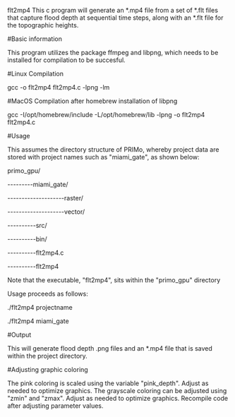 flt2mp4
This c program will generate an *.mp4 file from a set of *.flt files that capture flood depth 
at sequential time steps, along with an *.flt file for the topographic heights.

#Basic information

This program utilizes the package ffmpeg and libpng, which needs to be installed for compilation to be succesful.

#Linux Compilation

gcc -o flt2mp4 flt2mp4.c -lpng -lm

#MacOS Compilation after homebrew installation of libpng

gcc -I/opt/homebrew/include -L/opt/homebrew/lib -lpng -o flt2mp4 flt2mp4.c

#Usage

This assumes the directory structure of PRIMo, whereby project data are stored with project names
such as "miami_gate", as shown below:

primo_gpu/

---------miami_gate/

--------------------raster/

--------------------vector/

----------src/

----------bin/

----------flt2mp4.c

----------flt2mp4

Note that the executable, "flt2mp4", sits within the "primo_gpu" directory


Usage proceeds as follows:

./flt2mp4 projectname

./flt2mp4 miami_gate

#Output

This will generate flood depth .png files and an *.mp4 file that is saved within the project directory.

#Adjusting graphic coloring

The pink coloring is scaled using the variable "pink_depth". Adjust as needed to optimize graphics.
The grayscale coloring can be adjusted using "zmin" and "zmax". Adjust as needed to optimize graphics.
Recompile code after adjusting parameter values.


